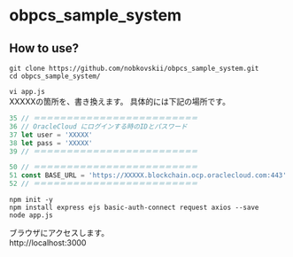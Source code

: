 # obpcs_sample_system

## How to use?

`git clone https://github.com/nobkovskii/obpcs_sample_system.git`  
`cd obpcs_sample_system/`  

`vi app.js`  
XXXXXの箇所を、書き換えます。
具体的には下記の場所です。
``` app.js
35 // ＝＝＝＝＝＝＝＝＝＝＝＝＝＝＝＝＝＝＝＝＝＝＝＝＝
36 // OracleCloud にログインする時のIDとパスワード
37 let user = 'XXXXX'
38 let pass = 'XXXXX'
39 // ＝＝＝＝＝＝＝＝＝＝＝＝＝＝＝＝＝＝＝＝＝＝＝＝＝

50 // ＝＝＝＝＝＝＝＝＝＝＝＝＝＝＝＝＝＝＝＝＝＝＝＝＝
51 const BASE_URL = 'https://XXXXX.blockchain.ocp.oraclecloud.com:443'
52 // ＝＝＝＝＝＝＝＝＝＝＝＝＝＝＝＝＝＝＝＝＝＝＝＝＝
```

`npm init -y`  
`npm install express ejs basic-auth-connect request axios --save`  
`node app.js`

ブラウザにアクセスします。  
http://localhost:3000


